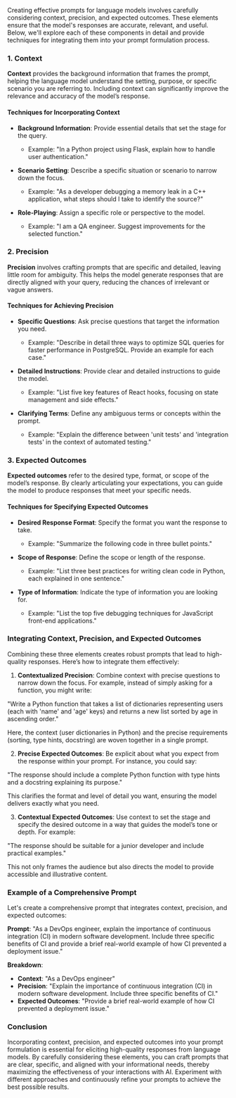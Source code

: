 Creating effective prompts for language models involves carefully considering context, precision, and expected outcomes. These elements ensure that the model's responses are accurate, relevant, and useful. Below, we'll explore each of these components in detail and provide techniques for integrating them into your prompt formulation process.

### 1. Context

**Context** provides the background information that frames the prompt, helping the language model understand the setting, purpose, or specific scenario you are referring to. Including context can significantly improve the relevance and accuracy of the model’s response.

#### Techniques for Incorporating Context

- **Background Information**: Provide essential details that set the stage for the query.
  - Example: "In a Python project using Flask, explain how to handle user authentication."
  
- **Scenario Setting**: Describe a specific situation or scenario to narrow down the focus.
  - Example: "As a developer debugging a memory leak in a C++ application, what steps should I take to identify the source?"

- **Role-Playing**: Assign a specific role or perspective to the model.
  - Example: "I am a QA engineer. Suggest improvements for the selected function."

### 2. Precision

**Precision** involves crafting prompts that are specific and detailed, leaving little room for ambiguity. This helps the model generate responses that are directly aligned with your query, reducing the chances of irrelevant or vague answers.

#### Techniques for Achieving Precision

- **Specific Questions**: Ask precise questions that target the information you need.
  - Example: "Describe in detail three ways to optimize SQL queries for faster performance in PostgreSQL. Provide an example for each case."

- **Detailed Instructions**: Provide clear and detailed instructions to guide the model.
  - Example: "List five key features of React hooks, focusing on state management and side effects."

- **Clarifying Terms**: Define any ambiguous terms or concepts within the prompt.
  - Example: "Explain the difference between 'unit tests' and 'integration tests' in the context of automated testing."

### 3. Expected Outcomes

**Expected outcomes** refer to the desired type, format, or scope of the model’s response. By clearly articulating your expectations, you can guide the model to produce responses that meet your specific needs.

#### Techniques for Specifying Expected Outcomes

- **Desired Response Format**: Specify the format you want the response to take.
  - Example: "Summarize the following code in three bullet points."

- **Scope of Response**: Define the scope or length of the response.
  - Example: "List three best practices for writing clean code in Python, each explained in one sentence."

- **Type of Information**: Indicate the type of information you are looking for.
  - Example: "List the top five debugging techniques for JavaScript front-end applications."

### Integrating Context, Precision, and Expected Outcomes

Combining these three elements creates robust prompts that lead to high-quality responses. Here’s how to integrate them effectively:

1. **Contextualized Precision**: Combine context with precise questions to narrow down the focus. For example, instead of simply asking for a function, you might write: 

"Write a Python function that takes a list of dictionaries representing users (each with 'name' and 'age' keys) and returns a new list sorted by age in ascending order." 

Here, the context (user dictionaries in Python) and the precise requirements (sorting, type hints, docstring) are woven together in a single prompt.

2. **Precise Expected Outcomes**: Be explicit about what you expect from the response within your prompt. For instance, you could say: 

"The response should include a complete Python function with type hints and a docstring explaining its purpose." 

This clarifies the format and level of detail you want, ensuring the model delivers exactly what you need.

3. **Contextual Expected Outcomes**: Use context to set the stage and specify the desired outcome in a way that guides the model’s tone or depth. For example:

 "The response should be suitable for a junior developer and include practical examples." 
 
 This not only frames the audience but also directs the model to provide accessible and illustrative content.

### Example of a Comprehensive Prompt

Let's create a comprehensive prompt that integrates context, precision, and expected outcomes:

**Prompt**: "As a DevOps engineer, explain the importance of continuous integration (CI) in modern software development. Include three specific benefits of CI and provide a brief real-world example of how CI prevented a deployment issue."

**Breakdown**:

- **Context**: "As a DevOps engineer"
- **Precision**: "Explain the importance of continuous integration (CI) in modern software development. Include three specific benefits of CI."
- **Expected Outcomes**: "Provide a brief real-world example of how CI prevented a deployment issue."

### Conclusion

Incorporating context, precision, and expected outcomes into your prompt formulation is essential for eliciting high-quality responses from language models. By carefully considering these elements, you can craft prompts that are clear, specific, and aligned with your informational needs, thereby maximizing the effectiveness of your interactions with AI. Experiment with different approaches and continuously refine your prompts to achieve the best possible results.
